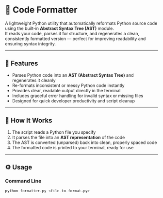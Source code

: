 # 🧩 Code Formatter

A lightweight Python utility that automatically reformats Python source code using the built-in **Abstract Syntax Tree (AST)** module.  
It reads your code, parses it for structure, and regenerates a clean, consistently formatted version — perfect for improving readability and ensuring syntax integrity.

---

## 🚀 Features

- Parses Python code into an **AST (Abstract Syntax Tree)** and regenerates it cleanly  
- Re-formats inconsistent or messy Python code instantly  
- Provides clear, readable output directly in the terminal  
- Includes graceful error handling for invalid syntax or missing files  
- Designed for quick developer productivity and script cleanup

---

## 🧠 How It Works

1. The script reads a Python file you specify  
2. It parses the file into an **AST representation** of the code  
3. The AST is converted (unparsed) back into clean, properly spaced code  
4. The formatted code is printed to your terminal, ready for use

---

## ⚙️ Usage

### Command Line
```bash
python formatter.py <file-to-format.py>

